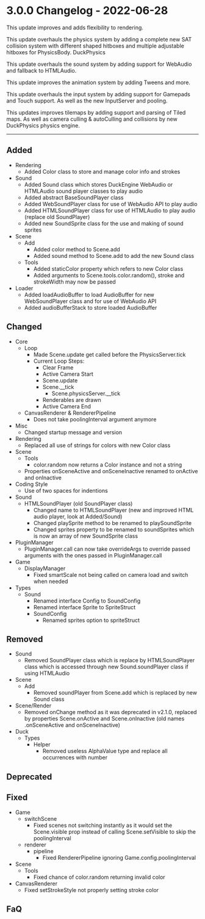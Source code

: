 # 3.0.0 Changelog - 2022-06-28

This update improves and adds flexibility to rendering.

This update overhauls the physics system by adding a complete new SAT collision system with different shaped hitboxes and multiple adjustable hitboxes for PhysicsBody. DuckPhysics

This update overhauls the sound system by adding support for WebAudio and fallback to HTMLAudio.

This update improves the animation system by adding Tweens and more.

This update overhauls the input system by adding support for Gamepads and Touch support. As well as the new InputServer and pooling.

This updates improves tilemaps by adding support and parsing of Tiled maps. As well as camera culling & autoCulling and collisions by new DuckPhysics physics engine.

------------------------------------------------------------------------------------------------------

## Added

- Rendering
  - Added Color class to store and manage color info and strokes
- Sound
  - Added Sound class which stores DuckEngine WebAudio or HTMLAudio sound player classes to play audio
  - Added abstract BaseSoundPlayer class
  - Added WebSoundPlayer class for use of WebAudio API to play audio
  - Added HTMLSoundPlayer class for use of HTMLAudio to play audio (replace old SoundPlayer)
  - Added new SoundSprite class for the use and making of sound sprites
- Scene
  - Add
    - Added color method to Scene.add
    - Added sound method to Scene.add to add the new Sound class
  - Tools
    - Added staticColor property which refers to new Color class
    - Added arguments to Scene.tools.color.random(), stroke and strokeWidth may now be passed
- Loader
  - Added loadAudioBuffer to load AudioBuffer for new WebSoundPlayer class and for use of WebAudio API
  - Added audioBufferStack to store loaded AudioBuffer

## Changed

- Core
  - Loop
    - Made Scene.update get called before the PhysicsServer.tick
    - Current Loop Steps:
      - Clear Frame
      - Active Camera Start
      - Scene.update
      - Scene.__tick
        - Scene.physicsServer.__tick
      - Renderables are drawn
      - Active Camera End
  - CanvasRenderer & RendererPipeline
    - Does not take poolingInterval argument anymore
- Misc
  - Changed startup message and version
- Rendering
  - Replaced all use of strings for colors with new Color class
- Scene
  - Tools
    - color.random now returns a Color instance and not a string
  - Properties onSceneActive and onSceneInactive renamed to onActive and onInactive
- Coding Style
  - Use of two spaces for indentions
- Sound
  - HTMLSoundPlayer (old SoundPlayer class)
    - Changed name to HTMLSoundPlayer (new and improved HTML audio player, look at Added/Sound)
    - Changed playSprite method to be renamed to playSoundSprite
    - Changed sprites property to be renamed to soundSprites which is now an array of new SoundSprite class
- PluginManager
  - PluginManager.call can now take overrideArgs to override passed arguments with the ones passed in PluginManager.call
- Game
  - DisplayManager
    - Fixed smartScale not being called on camera load and switch when needed
- Types
  - Sound
    - Renamed interface Config to SoundConfig
    - Renamed interface Sprite to SpriteStruct
    - SoundConfig
      - Renamed sprites option to spriteStruct

## Removed

- Sound
  - Removed SoundPlayer class which is replace by HTMLSoundPlayer class which is accessed through new Sound.soundPlayer class if using HTMLAudio
- Scene
  - Add
    - Removed soundPlayer from Scene.add which is replaced by new Sound class
- Scene/Render
  - Removed onChange method as it was deprecated in v2.1.0, replaced by properties Scene.onActive and Scene.onInactive (old names .onSceneActive and onSceneInactive)
- Duck
  - Types
    - Helper
      - Removed useless AlphaValue type and replace all occurrences with number

## Deprecated

## Fixed

- Game
  - switchScene
    - Fixed scenes not switching instantly as it would set the Scene.visible prop instead of calling Scene.setVisible to skip the poolingInterval
  - renderer
    - pipeline
      - Fixed RendererPipeline ignoring Game.config.poolingInterval
- Scene
  - Tools
    - Fixed chance of color.random returning invalid color
- CanvasRenderer
  - Fixed setStrokeStyle not properly setting stroke color

## FaQ
